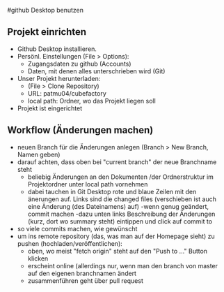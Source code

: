﻿#github Desktop benutzen
## Projekt einrichten
- Github Desktop installieren.
- Persönl. Einstellungen (File > Options):
    - Zugangsdaten zu github (Accounts)
    - Daten, mit denen alles unterschrieben wird (Git)
- Unser Projekt herunterladen:
    - (File > Clone Repository)
    - URL: patmu04/cubefactory
    - local path: Ordner, wo das Projekt liegen soll
- Projekt ist eingerichtet

## Workflow (Änderungen machen)
- neuen Branch für die Änderungen anlegen (Branch > New Branch, Namen geben)
- darauf achten, dass oben bei "current branch" der neue Branchname steht
    - beliebig Änderungen an den Dokumenten /der Ordnerstruktur im Projektordner unter local path vornehmen
    - dabei tauchen in Git Desktop rote und blaue Zeilen mit den änerungen auf. Links sind die changed files (verschieben ist auch eine       Änderung (des Dateinamens) auf)
    -wenn genug geändert, commit machen
    -dazu unten links Beschreibung der Änderungen (kurz, dort wo summary steht) eintippen und click auf commit to <mein branchname>
- so viele commits machen, wie gewünscht
- um ins remote repository (das, was man auf der Homepage sieht) zu pushen (hochladen/veröffentlichen):
    - oben, wo meist "fetch origin" steht auf den "Push to ..." Button klicken
    - erscheint online (allerdings nur, wenn man den branch von master auf den eigenen branchnamen ändert
    - zusammenführen geht über pull request 

